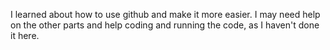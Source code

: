 I learned about how to use github and make it more easier.
I may need help on the other parts and help coding and running the code, as I haven't done it here. 
